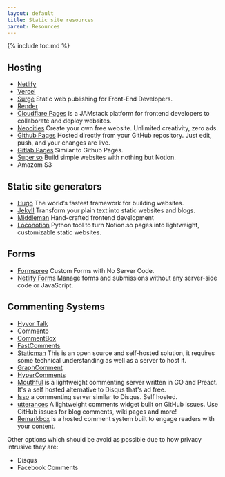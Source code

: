 ```yaml
---
layout: default
title: Static site resources
parent: Resources
---
```


{% include toc.md %}


## Hosting

- [Netlify](https://www.netlify.com/)
- [Vercel](https://vercel.com/)
- [Surge](https://surge.sh/)
Static web publishing for Front-End Developers.
- [Render](https://render.com/)
- [Cloudflare Pages](https://pages.cloudflare.com/)
is a JAMstack platform for frontend developers to collaborate and deploy websites.
- [Neocities](https://neocities.org/)
Create your own free website. Unlimited creativity, zero ads.
- [Github Pages](https://pages.github.com/)
Hosted directly from your GitHub repository. Just edit, push, and your changes are live.
- [Gitlab Pages](https://docs.gitlab.com/ee/user/project/pages/)
Similar to Github Pages.
- [Super.so](http://super.so/)
Build simple websites with nothing but Notion.
- Amazom S3

## Static site generators

- [Hugo](https://gohugo.io/)
The world’s fastest framework for building websites.
- [Jekyll](https://jekyllrb.com/)
Transform your plain text into static websites and blogs.
- [Middleman](https://middlemanapp.com/)
Hand-crafted frontend development
- [Loconotion](https://github.com/leoncvlt/loconotion)
Python tool to turn Notion.so pages into lightweight, customizable static websites.

## Forms

- [Formspree](https://formspree.io/)
Custom Forms with No Server Code.
- [Netlify Forms](https://www.netlify.com/products/forms/)
Manage forms and submissions without any server-side code or JavaScript.

## Commenting Systems

- [Hyvor Talk](https://talk.hyvor.com/)
- [Commento](https://commento.io/)
- [CommentBox](https://commentbox.io/)
- [FastComments](https://fastcomments.com/)
- [Staticman](https://staticman.net/)
This is an open source and self-hosted solution,
it requires some technical understanding as well as a server to host it.
- [GraphComment](https://graphcomment.com/)
- [HyperComments](https://www.hypercomments.com/)
- [Mouthful](https://github.com/vkuznecovas/mouthful)
is a lightweight commenting server written in GO and Preact.
It's a self hosted alternative to Disqus that's ad free.
- [Isso](https://posativ.org/isso/)
a commenting server similar to Disqus. Self hosted.
- [utterances](https://utteranc.es/)
A lightweight comments widget built on GitHub issues.
Use GitHub issues for blog comments, wiki pages and more!
- [Remarkbox](https://www.remarkbox.com/)
is a hosted comment system built to engage readers with your content.

Other options which should be avoid as possible due to how privacy intrusive they are:

- Disqus
- Facebook Comments
